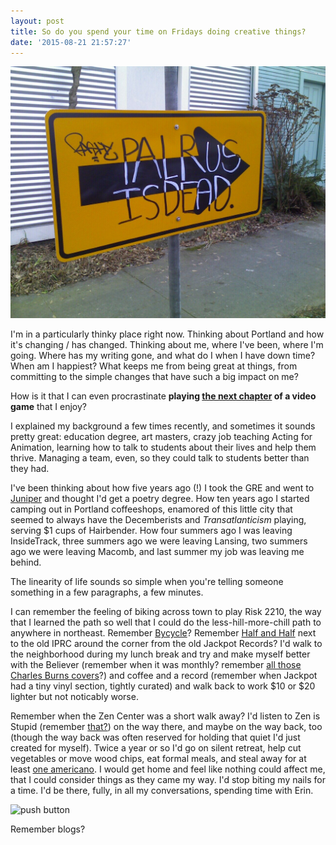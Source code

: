 ```yaml
---
layout: post
title: So do you spend your time on Fridays doing creative things?
date: '2015-08-21 21:57:27'
---
```


![paulrus](/images/paulrus.jpg)

I'm in a particularly thinky place right now. Thinking about Portland and how it's changing / has changed. Thinking about me, where I've been, where I'm going.  Where has my writing gone, and what do I when I have down time? When am I happiest?  What keeps me from being great at things, from committing to the simple changes that have such a big impact on me? 

How is it that I can even procrastinate **playing [the next chapter][got] of a video game** that I enjoy?

I explained my background a few times recently, and sometimes it sounds pretty great: education degree, art masters, crazy job teaching Acting for Animation, learning how to talk to students about their lives and help them thrive. Managing a team, even, so they could talk to students better than they had. 

I've been thinking about how five years ago (!) I took the GRE and went to [Juniper][juniper] and thought I'd get a poetry degree.  How ten years ago I started camping out in Portland coffeeshops, enamored of this little city that seemed to always have the Decemberists and *Transatlanticism* playing, serving $1 cups of Hairbender. How four summers ago I was leaving InsideTrack, three summers ago we were leaving Lansing, two summers ago we were leaving Macomb, and last summer my job was leaving me behind. 

The linearity of life sounds so simple when you're telling someone something in a few paragraphs, a few minutes.

I can remember the feeling of biking across town to play Risk 2210, the way that I learned the path so well that I could do the less-hill-more-chill path to anywhere in northeast.  Remember [Bycycle](http://bycycle.org/)? Remember [Half and Half](http://www.portlandmercury.com/BlogtownPDX/archives/2010/04/15/breaking-half-and-half-to-close-in-downtown-portland) next to the old IPRC around the corner from the old Jackpot Records? I'd walk to the neighborhood during my lunch break and try and make myself better with the Believer (remember when it was monthly? remember [all those Charles Burns covers][covers]?) and coffee and a record (remember when Jackpot had a tiny vinyl section, tightly curated) and walk back to work $10 or $20 lighter but not noticably worse.

Remember when the Zen Center was a short walk away?  I'd listen to Zen is Stupid (remember [that?][zis]) on the way there, and maybe on the way back, too (though the way back was often reserved for holding that quiet I'd just created for myself). Twice a year or so I'd go on silent retreat, help cut vegetables or move wood chips, eat formal meals, and steal away for at least [one americano](http://rockingfrogpdx.com/). I would get home and feel like nothing could affect me, that I could consider things as they came my way. I'd stop biting my nails for a time. I'd be there, fully, in all my conversations, spending time with Erin.

![push button](/images/bikecrossing.jpg)

Remember blogs?

[zis]:http://www.maximumfun.org/blog/2008/06/podthoughts-by-colin-marshall-zen-is.html
[got]:https://www.telltalegames.com/gameofthrones/
[juniper]: http://www.umass.edu/juniperinstitute/institute.html
[covers]: http://www.vol1brooklyn.com/2012/01/06/literary-schwag-the-believer-wants-you/